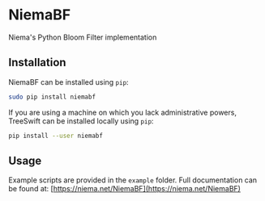 # NiemaBF
Niema's Python Bloom Filter implementation

## Installation
NiemaBF can be installed using `pip`:

```bash
sudo pip install niemabf
```

If you are using a machine on which you lack administrative powers, TreeSwift can be installed locally using `pip`:

```bash
pip install --user niemabf
```

## Usage
Example scripts are provided in the `example` folder. Full documentation can be found at: [https://niema.net/NiemaBF](https://niema.net/NiemaBF)
